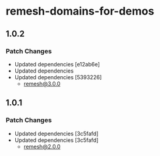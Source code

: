 # remesh-domains-for-demos

## 1.0.2

### Patch Changes

- Updated dependencies [e12ab6e]
- Updated dependencies
- Updated dependencies [5393226]
  - remesh@3.0.0

## 1.0.1

### Patch Changes

- Updated dependencies [3c5fafd]
- Updated dependencies [3c5fafd]
  - remesh@2.0.0
